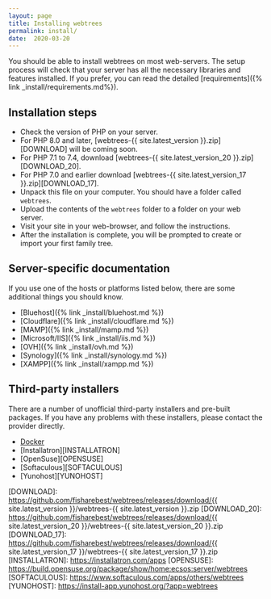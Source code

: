 ```yaml
---
layout: page
title: Installing webtrees
permalink: install/
date:  2020-03-20
---
```


You should be able to install webtrees on most web-servers.
The setup process will check that your server has all the necessary
libraries and features installed.  If you prefer, you can read
the detailed [requirements]({% link _install/requirements.md%}).

## Installation steps

* Check the version of PHP on your server.
* For PHP 8.0 and later, [webtrees-{{ site.latest_version }}.zip][DOWNLOAD] will be coming soon.
* For PHP 7.1 to 7.4, download [webtrees-{{ site.latest_version_20 }}.zip][DOWNLOAD_20].
* For PHP 7.0 and earlier download [webtrees-{{ site.latest_version_17 }}.zip][DOWNLOAD_17].
* Unpack this file on your computer.  You should have a folder called `webtrees`.
* Upload the contents of the `webtrees` folder to a folder on your web server.
* Visit your site in your web-browser, and follow the instructions.
* After the installation is complete, you will be prompted to create or import your first family tree.

## Server-specific documentation

If you use one of the hosts or platforms listed below, there are some additional
things you should know.

* [Bluehost]({% link _install/bluehost.md %})
* [Cloudflare]({% link _install/cloudflare.md %})
* [MAMP]({% link _install/mamp.md %})
* [Microsoft/IIS]({% link _install/iis.md %})
* [OVH]({% link _install/ovh.md %})
* [Synology]({% link _install/synology.md %})
* [XAMPP]({% link _install/xampp.md %})

## Third-party installers

There are a number of unofficial third-party installers and pre-built packages.
If you have any problems with these installers, please contact the provider directly.

* [Docker][DOCKER]
* [Installatron][INSTALLATRON]
* [OpenSuse][OPENSUSE]
* [Softaculous][SOFTACULOUS]
* [Yunohost][YUNOHOST]

[DOCKER]: https://github.com/H2CK/webtrees
[DOWNLOAD]: https://github.com/fisharebest/webtrees/releases/download/{{ site.latest_version }}/webtrees-{{ site.latest_version }}.zip
[DOWNLOAD_20]: https://github.com/fisharebest/webtrees/releases/download/{{ site.latest_version_20 }}/webtrees-{{ site.latest_version_20 }}.zip
[DOWNLOAD_17]: https://github.com/fisharebest/webtrees/releases/download/{{ site.latest_version_17 }}/webtrees-{{ site.latest_version_17 }}.zip
[INSTALLATRON]: https://installatron.com/apps
[OPENSUSE]: https://build.opensuse.org/package/show/home:ecsos:server/webtrees
[SOFTACULOUS]: https://www.softaculous.com/apps/others/webtrees
[YUNOHOST]: https://install-app.yunohost.org/?app=webtrees
